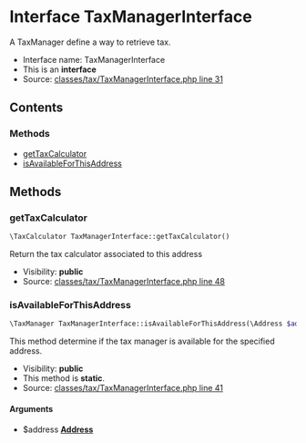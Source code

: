 Interface TaxManagerInterface
=========================

A TaxManager define a way to retrieve tax.



* Interface name: TaxManagerInterface
* This is an **interface**
* Source: [classes/tax/TaxManagerInterface.php line 31](https://github.com/PrestaShop/PrestaShop/blob/1.6.0.12/classes/tax/TaxManagerInterface.php#L31)

Contents
--------



### Methods

* [getTaxCalculator](#method-getTaxCalculator)
* [isAvailableForThisAddress](#method-isAvailableForThisAddress)






Methods
-------


### <a name="method-getTaxCalculator"></a>getTaxCalculator

```php
\TaxCalculator TaxManagerInterface::getTaxCalculator()
```

Return the tax calculator associated to this address



* Visibility: **public**
* Source: [classes/tax/TaxManagerInterface.php line 48](https://github.com/PrestaShop/PrestaShop/blob/1.6.0.12/classes/tax/TaxManagerInterface.php#L48)




### <a name="method-isAvailableForThisAddress"></a>isAvailableForThisAddress

```php
\TaxManager TaxManagerInterface::isAvailableForThisAddress(\Address $address)
```

This method determine if the tax manager is available for the specified address.



* Visibility: **public**
* This method is **static**.
* Source: [classes/tax/TaxManagerInterface.php line 41](https://github.com/PrestaShop/PrestaShop/blob/1.6.0.12/classes/tax/TaxManagerInterface.php#L41)


#### Arguments
* $address **[Address](class.AddressCore.md)**


